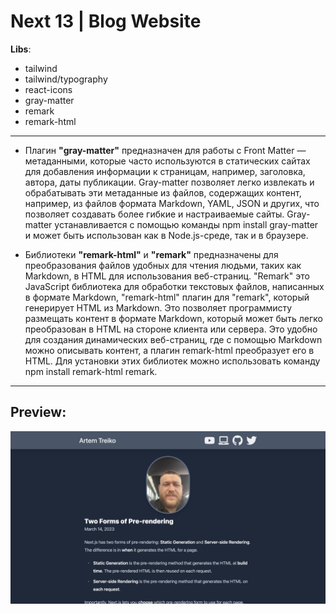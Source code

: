 # Next 13 | Blog Website 

**Libs**:  
- tailwind  
- tailwind/typography  
- react-icons  
- gray-matter  
- remark  
- remark-html  

---

- Плагин **"gray-matter"** предназначен для работы с Front Matter — метаданными, которые часто используются в статических сайтах для добавления информации к страницам, например, заголовка, автора, даты публикации. Gray-matter позволяет легко извлекать и обрабатывать эти метаданные из файлов, содержащих контент, например, из файлов формата Markdown, YAML, JSON и других, что позволяет создавать более гибкие и настраиваемые сайты. Gray-matter устанавливается с помощью команды npm install gray-matter и может быть использован как в Node.js-среде, так и в браузере.

- Библиотеки **"remark-html"** и **"remark"** предназначены для преобразования файлов удобных для чтения людьми, таких как Markdown, в HTML для использования веб-страниц. "Remark" это JavaScript библиотека для обработки текстовых файлов, написанных в формате Markdown, "remark-html" плагин для "remark", который генерирует HTML из Markdown. Это позволяет программисту размещать контент в формате Markdown, который может быть легко преобразован в HTML на стороне клиента или сервера. Это удобно для создания динамических веб-страниц, где с помощью Markdown можно описывать контент, а плагин remark-html преобразует его в HTML. Для установки этих библиотек можно использовать команду npm install remark-html remark.

---

## Preview:  

![Preview image](preview.png)